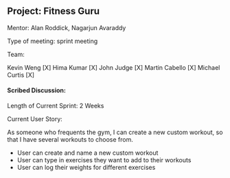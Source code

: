 ## Project: Fitness Guru

Mentor: Alan Roddick, Nagarjun Avaraddy

Type of meeting: sprint meeting

Team:

Kevin Weng          [X]
Hima Kumar          [X]
John Judge          [X]
Martin Cabello      [X]
Michael Curtis      [X]

#### Scribed Discussion:

Length of Current Sprint: 2 Weeks

Current User Story:

As someone who frequents the gym, I can create a new custom workout, so that I have several workouts to choose from.

* User can create and name a new custom workout
* User can type in exercises they want to add to their workouts
* User can log their weights for different exercises